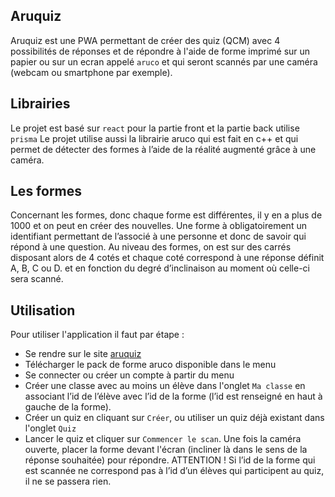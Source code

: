 ## Aruquiz
Aruquiz est une PWA permettant de créer des quiz (QCM) avec 4 possibilités de réponses et de répondre à l'aide de forme imprimé sur un papier ou sur un ecran appelé `aruco` et qui seront scannés par une caméra (webcam ou smartphone par exemple).

## Librairies
Le projet est basé sur `react` pour la partie front et la partie back utilise `prisma`
Le projet utilise aussi la librairie aruco qui est fait en c++ et qui permet de détecter des formes à l’aide de la réalité augmenté grâce à une caméra.

## Les formes
Concernant les formes, donc chaque forme est différentes, il y en a plus de 1000 et on peut en créer des nouvelles. Une forme à obligatoirement un identifiant permettant de l’associé à une personne et donc de savoir qui répond à une question. Au niveau des formes, on est sur des carrés disposant alors de 4 cotés et chaque coté correspond à une réponse définit A, B, C ou D. et en fonction du degré d’inclinaison au moment où celle-ci sera scanné.

## Utilisation
Pour utiliser l'application il faut par étape : 
- Se rendre sur le site [aruquiz](https://front-aruquiz.herokuapp.com/) 
- Télécharger le pack de forme aruco disponible dans le menu
- Se connecter ou créer un compte à partir du menu 
- Créer une classe avec au moins un élève dans l'onglet `Ma classe` en associant l’id de l’élève avec l’id de la forme (l’id est renseigné en haut à gauche de la forme). 
- Créer un quiz en cliquant sur `Créer`, ou utiliser un quiz déjà existant dans l'onglet `Quiz`
- Lancer le quiz et cliquer sur `Commencer le scan`. Une fois la caméra ouverte, placer la forme devant l'écran (incliner là dans le sens de la réponse souhaitée) pour répondre. ATTENTION ! Si l’id de la forme qui est scannée ne correspond pas à l’id d’un élèves qui participent au quiz, il ne se passera rien.
